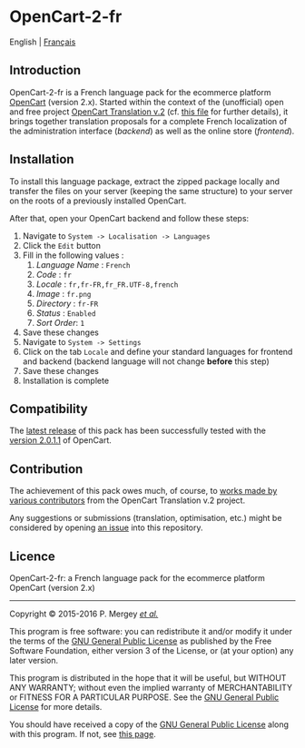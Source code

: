 # OpenCart-2-fr

English | [Français](README-fr.md)

## Introduction

OpenCart-2-fr is a French language pack for the ecommerce platform [OpenCart](http://www.opencart.com/) (version 2.x). Started within the context of the (unofficial) open and free project [OpenCart Translation v.2](https://crowdin.com/project/opencart-translation-v2) (cf. [this file](readme.txt) for further details), it brings together translation proposals for a complete French localization of the administration interface (*backend*) as well as the online store (*frontend*).

## Installation

To install this language package, extract the zipped package locally and transfer the files on your server (keeping the same structure) to your server on the roots of a previously installed OpenCart.

After that, open your OpenCart backend and follow these steps:

1. Navigate to `System -> Localisation -> Languages`
2. Click the `Edit` button
3. Fill in the following values :
   1. *Language Name* : `French`
   2. *Code* : `fr`
   3. *Locale* : `fr,fr-FR,fr_FR.UTF-8,french`
   4. *Image* : `fr.png`
   5. *Directory* : `fr-FR`
   6. *Status* : `Enabled`
   7. *Sort Order*: `1`
4. Save these changes
5. Navigate to `System -> Settings`
6. Click on the tab `Locale` and define your standard languages for frontend and backend (backend language will not change **before** this step)
7. Save these changes
8. Installation is complete

## Compatibility

The [latest release](https://github.com/GizMecano/opencart-2-fr/releases/latest) of this pack has been successfully tested with the [version 2.0.1.1](https://github.com/opencart/opencart/releases/tag/2.0.1.1) of OpenCart.

## Contribution

The achievement of this pack owes much, of course, to [works made by various contributors](https://crowdin.com/project/opencart-translation-v2/fr/activity) from the OpenCart Translation v.2 project.

Any suggestions or submissions (translation, optimisation, etc.) might be considered by opening [an issue](https://github.com/GizMecano/opencart-2-fr/issues) into this repository.

## Licence

OpenCart-2-fr: a French language pack for the ecommerce platform OpenCart (version 2.x)

---

Copyright © 2015-2016 P. Mergey [*et al.*](#contribution)

This program is free software: you can redistribute it and/or modify it under the terms of the [GNU General Public License](LICENSE) as published by the Free Software Foundation, either version 3 of the License, or (at your option) any later version.

This program is distributed in the hope that it will be useful, but WITHOUT ANY WARRANTY; without even the implied warranty of MERCHANTABILITY or FITNESS FOR A PARTICULAR PURPOSE. See the [GNU General Public License](LICENSE) for more details.

You should have received a copy of the [GNU General Public License](LICENSE) along with this program. If not, see [this page](http://www.gnu.org/licenses/gpl-3.0.txt).
